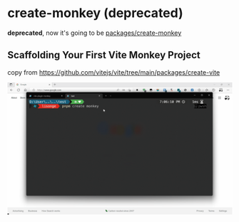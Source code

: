 # create-monkey (deprecated)

**deprecated**, now it's going to be [packages/create-monkey](https://github.com/lisonge/vite-plugin-monkey/tree/main/packages/create-monkey)

## Scaffolding Your First Vite Monkey Project

copy from <https://github.com/vitejs/vite/tree/main/packages/create-vite>

![demo](https://github.com/lisonge/src/raw/main/img/2022-07-17_19-15-35.gif)
